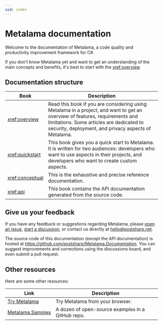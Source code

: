 ```yaml
---
uid: index
---
```


# Metalama documentation

Welcome to the documentation of Metalama, a code quality and productivity improvement framework for C#.

If you don't know Metalama yet and want to get an understanding of the main concepts and benefits, it's best to start with the <xref:overview>.

## Documentation structure

| Book | Description |
|------|-------------|
| <xref:overview> | Read this book if you are considering using Metalama in a project, and want to get an overview of features, requirements and limitations. Some articles are dedicated to security, deployment, and privacy aspects of Metalama. |
| <xref:quickstart> | This book gives you a quick start to Metalama. It is written for two audiences: developers who want to use aspects in their projects, and developers who want to create custom aspects. |
| <xref:conceptual> | This is the exhaustive and precise reference documentation. |
| <xref:api> | This book contains the API documentation generated from the source code. |

## Give us your feedback

If you have any feedback or suggestions regarding Metalama, please [open an issue](https://github.com/postsharp/Metalama/issues/new), [start a discussion](https://github.com/postsharp/Metalama/discussions/new), or contact us directly at hello@postsharp.net.

The source code of this documentation (except the API documentation) is hosted at https://github.com/postsharp/Metalama.Documentation. You can suggest improvements and corrections using the discussions board, and even submit a pull request.


## Other resources

Here are some other resources:

| Link                                                              | Description |
|-------------------------------------------------------------------|------------------------
| [Try Metalama](https://try.metalama.net) | Try Metalama from your browser.|
| [Metalama.Samples](https://github.com/postsharp/Metalama.Samples) | A dozen of open-source examples in a GitHub repo. |

